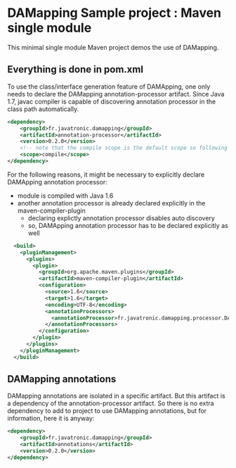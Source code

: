 DAMapping Sample project : Maven single module
=============================================

This minimal single module Maven project demos the use of DAMapping.

## Everything is done in pom.xml

To use the class/interface generation feature of DAMApping, one only needs to declare the DAMapping annotation-processor artifact.
Since Java 1.7, javac compiler is capable of discovering annotation processor in the class path automatically.

```xml
<dependency>
    <groupId>fr.javatronic.damapping</groupId>
    <artifactId>annotation-processor</artifactId>
    <version>0.2.0</version>
    <!-- note that the compile scope is the default scope so following tag is optionnal -->
    <scope>compile</scope>
</dependency>
```

For the following reasons, it might be necessary to explicitly declare DAMApping annotation processor:
* module is compiled with Java 1.6
* another annotation processor is already declared explicitly in the maven-compiler-plugin
    - declaring explictly annotation processor disables auto discovery
    - so, DAMApping annotation processor has to be declared explicitly as well

```xml
  <build>
    <pluginManagement>
      <plugins>
        <plugin>
          <groupId>org.apache.maven.plugins</groupId>
          <artifactId>maven-compiler-plugin</artifactId>
          <configuration>
            <source>1.6</source>
            <target>1.6</target>
            <encoding>UTF-8</encoding>
            <annotationProcessors>
              <annotationProcessor>fr.javatronic.damapping.processor.DAAnnotationProcessor</annotationProcessor>
            </annotationProcessors>
          </configuration>
        </plugin>
      </plugins>
    </pluginManagement>
  </build>
```

## DAMapping annotations

DAMapping annotations are isolated in a specific artifact. But this artifact is a dependency of the annotation-processor artifact.
So there is no extra dependency to add to project to use DAMapping annotations, but for information, here it is anyway:

```xml
<dependency>
    <groupId>fr.javatronic.damapping</groupId>
    <artifactId>annotations</artifactId>
    <version>0.2.0</version>
</dependency>
```
